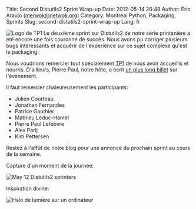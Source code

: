 Title: Second Distutils2 Sprint Wrap-up
Date: 2012-05-14 20:48
Author: Éric Araujo (merwok@netwok.org)
Category: Montréal Python, Packaging, Sprints
Slug: second-distutils2-sprint-wrap-up
Lang: fr

![Logo de TP1][] Le deuxième sprint sur Distutils2 de notre série
printanière a été encore une fois couronné de succès. Nous avons pu
corriger plusieurs bugs intéressants et acquérir de l'experience sur ce
sujet complexe qu'est le packaging.

Nous voudrions remercier tout spécialement [TP1][] de nous avoir
accueillis et nourris. D'ailleurs, Pierre Paul, notre hôte, a écrit [un
plus long billet][] sur l'événement.

Il faut remercier chaleureusement les participants:

-   Julien Courteau
-   Jonathan Fernandes
-   Patrice Gauthier
-   Mathieu Leduc-Hamel
-   Pierre Paul Lefebvre
-   Alex Parij
-   Kim Pettersen

Restez à l'affût de notre blog pour une annonce du prochain sprint au
cours de la semaine.

Capture d'un moment de la journée:

![May 12 Distutils2 sprinters][]

Inspiration divine:

![Halo de lumière sur un ordinateur][]

  [Logo de TP1]: http://www.tp1.ca/sites/all/themes/tp1/images/logo.png
  [TP1]: http://www.tp1.ca/
  [un plus long billet]: http://www.tp1.ca/blogue/python-code-sprint-2012
    "Distutils2 coding sprint wrap-up"
  [May 12 Distutils2 sprinters]: https://s3.amazonaws.com/distilleryimage7/d1a11f029c6e11e1a8761231381b4856_7.jpg
  [Halo de lumière sur un ordinateur]: https://s3.amazonaws.com/distilleryimage1/20022dc29c7311e180c9123138016265_7.jpg
